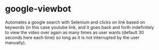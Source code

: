 # google-viewbot

Automates a google search with Selenium and clicks on link based on keywords (in this case youtube link, and it goes back and forth indefinitely to view the video over again as many times as user wants (default 30 seconds here each time) so long as it is not interrupted by the user manually).
